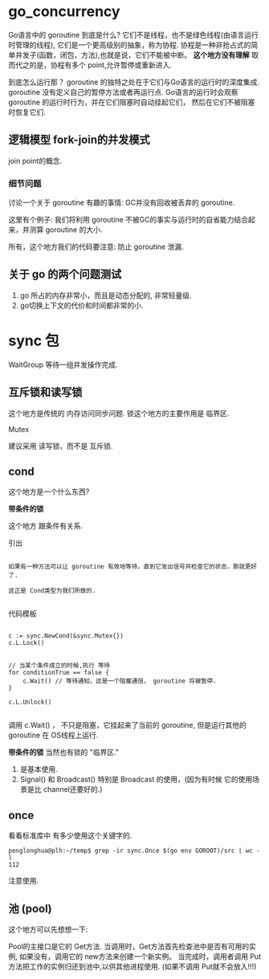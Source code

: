 # go_concurrency

Go语言中的 goroutine 到底是什么?
它们不是线程，也不是绿色线程(由语言运行时管理的线程),
它们是一个更高级别的抽象，称为协程.
协程是一种非抢占式的简单并发子(函数，闭包，方法),也就是说，它们不能被中断。
**这个地方没有理解**
取而代之的是，协程有多个 point,允许暂停或重新进入.

到底怎么运行那？
goroutine 的独特之处在于它们与Go语言的运行时的深度集成.
goroutine 没有定义自己的暂停方法或者再运行点.
Go语言的运行时会观察 goroutine 的运行时行为，并在它们阻塞时自动挂起它们，
然后在它们不被阻塞时恢复它们.




## 逻辑模型 fork-join的并发模式

join point的概念.


### 细节问题
讨论一个关于 goroutine 有趣的事情: GC并没有回收被丢弃的 goroutine.

这里有个例子:
我们将利用 goroutine 不被GC的事实与运行时的自省能力结合起来，并测算
goroutine 的大小.



所有，这个地方我们的代码要注意: 防止 goroutine 泄漏.



## 关于 go 的两个问题测试
1. go 所占的内存非常小，而且是动态分配的, 非常轻量级.
2. go切换上下文的代价和时间都非常的小.



# sync 包

WaitGroup
等待一组并发操作完成.

## 互斥锁和读写锁
这个地方是传统的 内存访问同步问题.
锁这个地方的主要作用是 临界区.

Mutex

建议采用 读写锁，而不是 互斥锁.


## cond
这个地方是一个什么东西?

**带条件的锁**

这个地方 跟条件有关系.

引出
```text

如果有一种方法可以让 goroutine 有效地等待，直到它发出信号并检查它的状态，那就更好了.

这正是 Cond类型为我们所做的.


```

代码模板
```text

c := sync.NewCond(&sync.Mutex{})
c.L.Lock()


// 当某个条件成立的时候,执行 等待
for conditionTrue == false {
    c.Wait() // 等待通知，这是一个阻塞通信， goroutine 将被暂停.
}

c.L.Unlock()


```

调用 c.Wait() ， 不只是阻塞，它挂起来了当前的 goroutine, 但是运行其他的 goroutine 在 OS线程上运行.

**带条件的锁**
当然也有锁的 "临界区."


1. 是基本使用.
2. Signal() 和 Broadcast() 特别是 Broadcast 的使用，(因为有时候 它的使用场景是比 channel还要好的.)


## once 

看看标准库中 有多少使用这个关键字的.

```shell
penglonghua@plh:~/temp$ grep -ir sync.Once $(go env GOROOT)/src | wc -l
112
```

注意使用.

## 池 (pool)


这个地方可以先想想一下:

Pool的主接口是它的 Get方法.
当调用时，Get方法首先检查池中是否有可用的实例, 如果没有，调用它的 new方法来创建一个新实例。
当完成时，调用者调用 Put方法把工作的实例归还到池中,以供其他进程使用. (如果不调用 Put就不会放入!!!)




